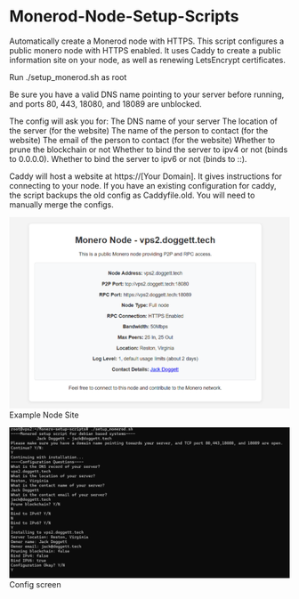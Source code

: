 # Monerod-Node-Setup-Scripts
Automatically create a Monerod node with HTTPS. This script configures a public monero node with HTTPS enabled. 
It uses Caddy to create a public information site on your node, as well as renewing LetsEncrypt certificates.

Run ./setup_monerod.sh as root

Be sure you have a valid DNS name pointing to your server before running, and ports 80, 443, 18080, and 18089 are unblocked.

The config will ask you for:
The DNS name of your server
The location of the server (for the website)
The name of the person to contact (for the website)
The email of the person to contact (for the website)
Whether to prune the blockchain or not
Whether to bind the server to ipv4 or not (binds to 0.0.0.0).
Whether to bind the server to ipv6 or not (binds to ::).

Caddy will host a website at https://[Your Domain]. It gives instructions for connecting to your node.
If you have an existing configuration for caddy, the script backups the old config as Caddyfile.old. You will need to manually merge the configs.

![Site example](https://github.com/John-Doggett/Monerod-Node-Setup-Scripts/blob/main/docs/site.png?raw=true)
Example Node Site

![config example](https://github.com/John-Doggett/Monerod-Node-Setup-Scripts/blob/main/docs/config.png?raw=true)
Config screen

